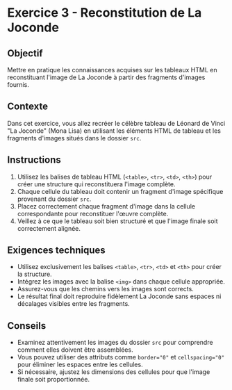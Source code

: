 # Exercice 3 - Reconstitution de La Joconde

## Objectif
Mettre en pratique les connaissances acquises sur les tableaux HTML en reconstituant l'image de La Joconde à partir des fragments d'images fournis.

## Contexte
Dans cet exercice, vous allez recréer le célèbre tableau de Léonard de Vinci "La Joconde" (Mona Lisa) en utilisant les éléments HTML de tableau et les fragments d'images situés dans le dossier `src`.

## Instructions

1. Utilisez les balises de tableau HTML (`<table>`, `<tr>`, `<td>`, `<th>`) pour créer une structure qui reconstituera l'image complète.
2. Chaque cellule du tableau doit contenir un fragment d'image spécifique provenant du dossier `src`.
3. Placez correctement chaque fragment d'image dans la cellule correspondante pour reconstituer l'œuvre complète.
4. Veillez à ce que le tableau soit bien structuré et que l'image finale soit correctement alignée.

## Exigences techniques
- Utilisez exclusivement les balises `<table>`, `<tr>`, `<td>` et `<th>` pour créer la structure.
- Intégrez les images avec la balise `<img>` dans chaque cellule appropriée.
- Assurez-vous que les chemins vers les images sont corrects.
- Le résultat final doit reproduire fidèlement La Joconde sans espaces ni décalages visibles entre les fragments.

## Conseils
- Examinez attentivement les images du dossier `src` pour comprendre comment elles doivent être assemblées.
- Vous pouvez utiliser des attributs comme `border="0"` et `cellspacing="0"` pour éliminer les espaces entre les cellules.
- Si nécessaire, ajustez les dimensions des cellules pour que l'image finale soit proportionnée.

